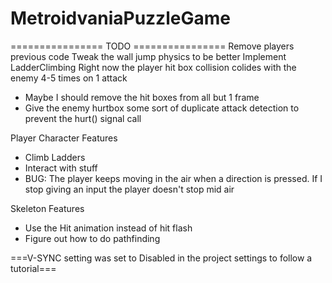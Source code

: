 # MetroidvaniaPuzzleGame

================ TODO ================
Remove players previous code
Tweak the wall jump physics to be better
Implement LadderClimbing
Right now the player hit box collision colides with the enemy 4-5 times on 1 attack 
- Maybe I should remove the hit boxes from all but 1 frame
- Give the enemy hurtbox some sort of duplicate attack detection to prevent the hurt() signal call



Player Character Features
- Climb Ladders
- Interact with stuff
- BUG: The player keeps moving in the air when a direction is pressed. If I stop giving an input the player doesn't stop mid air


Skeleton Features
- Use the Hit animation instead of hit flash
- Figure out how to do pathfinding

===V-SYNC setting was set to Disabled in the project settings to follow a tutorial===
